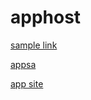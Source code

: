 # apphost
[sample link](https://www.apple.com)


[appsa](https://omega-3d911.web.app/.well-known/apple-app-site-association)


[app site](https://omega-3d911.web.app)
